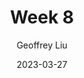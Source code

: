 ---
author: "Geoffrey Liu"
title: "Week 8"
date: 2023-03-27
description: "Guide to emoji usage in Hugo"
thumbnail: /sew.png
---